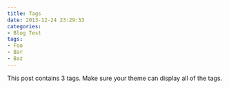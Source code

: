 ```yaml
---
title: Tags
date: 2013-12-24 23:29:53
categories:
- Blog Test
tags:
- Foo
- Bar
- Baz
---
```


This post contains 3 tags. Make sure your theme can display all of the tags.
